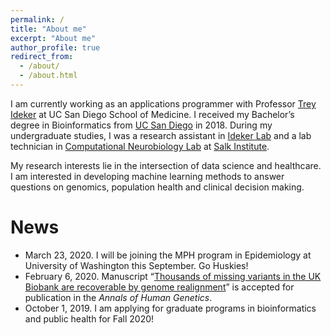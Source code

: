 ```yaml
---
permalink: /
title: "About me"
excerpt: "About me"
author_profile: true
redirect_from:
  - /about/
  - /about.html
---
```


I am currently working as an applications programmer with Professor [Trey Ideker](http://idekerlab.ucsd.edu/trey-ideker/) at UC San Diego School of Medicine. I received my Bachelor’s degree in Bioinformatics from [UC San Diego](https://ucsd.edu/) in 2018. During my undergraduate studies, I was a research assistant in [Ideker Lab](http://idekerlab.ucsd.edu/) and a lab technician in [Computational Neurobiology Lab](https://cnl.salk.edu/) at [Salk Institute](https://www.salk.edu/).

My research interests lie in the intersection of data science and healthcare. I am interested in developing machine learning methods to answer questions on genomics, population health and clinical decision making.

# News
- March 23, 2020. I will be joining the MPH program in Epidemiology at University of Washington this September. Go Huskies!
- February 6, 2020. Manuscript “[Thousands of missing variants in the UK Biobank are recoverable by genome realignment](https://tongqiu-jia.github.io/publication/ukb-exome-fe-errors)” is accepted for publication in the <i>Annals of Human Genetics</i>.
- October 1, 2019. I am applying for graduate programs in bioinformatics and public health for Fall 2020!
